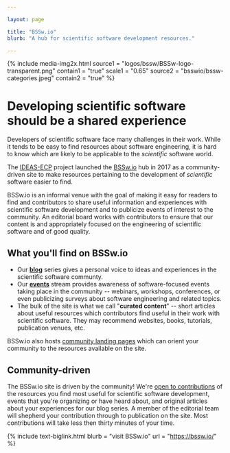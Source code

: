 ```yaml
---

layout: page

title: "BSSw.io"
blurb: "A hub for scientific software development resources."

---
```


{% 	include media-img2x.html 
	  source1 = "logos/bssw/BSSw-logo-transparent.png"
	  contain1 = "true"
      scale1 = "0.65"
    source2 = "bsswio/bssw-categories.jpeg"
	contain2 = "true"
%}

# Developing scientific software should be a shared experience

Developers of scientific software face many challenges in their work.  While it tends to be easy to find resources about software engineering, it is hard to know which are likely to be applicable to the *scientific* software world.

The [IDEAS-ECP](/activities/ideas-ecp) project launched the [BSSw.io](https://bssw.io/) hub in 2017 as a community-driven site to make resources pertaining to the development of *scientific* software easier to find.

BSSw.io is an informal venue with the goal of making it easy for readers to find and contributors to share useful information and experiences with scientific software development and to publicize events of interest to the community.  An editorial board works with contributors to ensure that our content is and appropriately focused on the engineering of scientific software and of good quality.

## What you'll find on BSSw.io

* Our **[blog](https://bssw.io/blog_posts)** series gives a personal voice to ideas and experiences in the scientific software communty.
* Our **[events](https://bssw.io/events)** stream provides awareness of software-focused events taking place in the community -- webinars, workshops, conferences, or even publicizing surveys about software engineering and related topics.
* The bulk of the site is what we call "**curated content**" -- short articles about useful resources which contributors find useful in their work with scientific software.  They may recommend websites, books, tutorials, publication venues, etc.

BSSw.io also hosts [community landing pages](https://bssw.io/pages/communities-overview) which can orient your community to the resources available on the site.

## Community-driven

The BSSw.io site is driven by the community!  We're [open to contributions](https://bssw.io/pages/what-to-contribute-content-for-better-scientific-software) of the resources you find most useful for scientific software development, events that you're organizing or have heard about, and original articles about your experiences for our blog series. A member of the editorial team will shepherd your contribution through to publication on the site.  Most contributions will take less then thirty minutes of your time.

{% 	include text-biglink.html
		blurb = "visit BSSw.io"
		url = "https://bssw.io/"
%}
